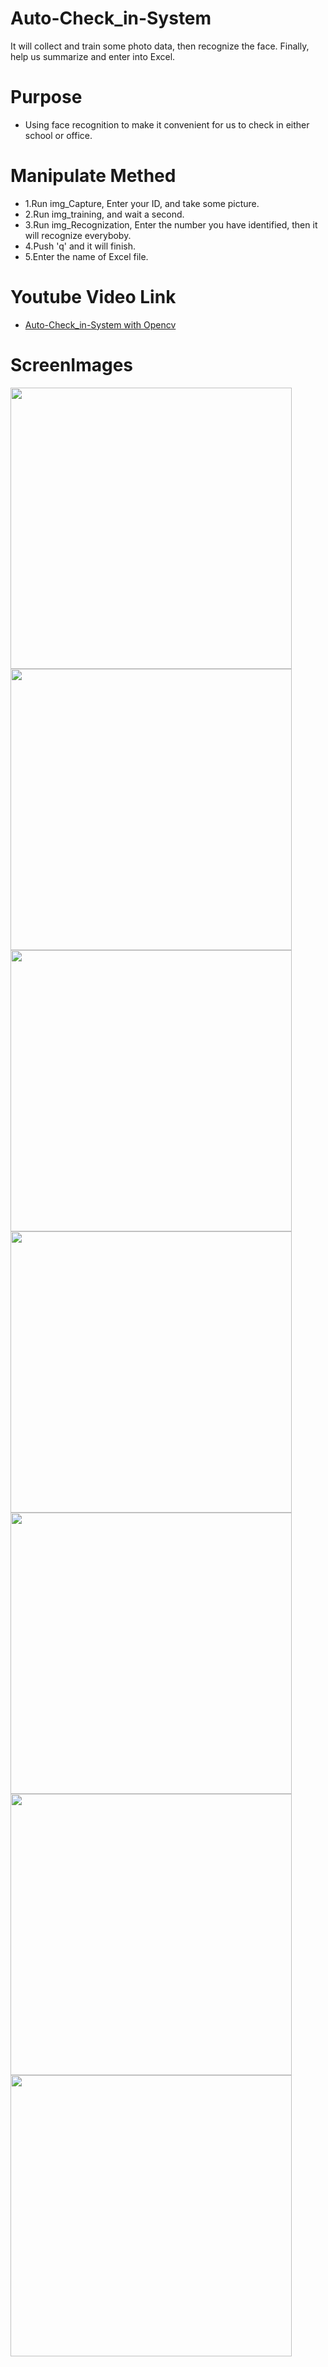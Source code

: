 # Auto-Check_in-System
It will collect and train some photo data, then recognize the face. Finally, help us summarize and enter into Excel.
# Purpose
* Using face recognition to make it convenient for us to check in either school or office.
# Manipulate Methed
* 1.Run img_Capture, Enter your ID, and take some picture.
* 2.Run img_training, and wait a second.
* 3.Run img_Recognization, Enter the number you have identified, then it will recognize everyboby.
* 4.Push 'q' and it will finish.
* 5.Enter the name of Excel file.
# Youtube Video Link
* <a href="https://www.youtube.com/watch?v=fMi6JtD0Oqo/">Auto-Check_in-System with Opencv</a>
# ScreenImages
<img src='https://scontent.fkhh2-1.fna.fbcdn.net/v/t1.15752-9/273030026_482176820106083_8855742229227525941_n.png?_nc_cat=106&ccb=1-5&_nc_sid=ae9488&_nc_ohc=Cke-KqAyWCMAX_A6zL3&_nc_ht=scontent.fkhh2-1.fna&oh=03_AVLg-5_BYQglfIkMj7Q9GY66WDZThY9Z27aEwHCkg3k0zQ&oe=62337F17' width=450/>
<img src='https://scontent.fkhh2-1.fna.fbcdn.net/v/t1.15752-9/272642035_272738431651334_4667183432855800721_n.png?_nc_cat=102&ccb=1-5&_nc_sid=ae9488&_nc_ohc=lUugkWb2JpcAX_ZFe7H&_nc_ht=scontent.fkhh2-1.fna&oh=03_AVLYDsloQPn_XwlSm8qaXclFDu7La49rfYAXNYha8NKJ4w&oe=6234F27E' width=450/>
<img src='https://scontent.fkhh2-2.fna.fbcdn.net/v/t1.15752-9/272698198_494724848677039_2130440477356842647_n.png?_nc_cat=110&ccb=1-5&_nc_sid=ae9488&_nc_ohc=Ec4nMSgJC2UAX-UUoti&tn=wnHqNieg8nd7nat8&_nc_ht=scontent.fkhh2-2.fna&oh=03_AVLTW5ha-Ptrx6Nnw1zl1roAj770H1_tqfHKorRa59LUUA&oe=62332453' width=450/>
<img src='https://scontent.fkhh2-2.fna.fbcdn.net/v/t1.15752-9/260055098_276742427961812_6199598170184613141_n.png?_nc_cat=110&ccb=1-5&_nc_sid=ae9488&_nc_ohc=eIyGoLsuelIAX_OWydm&_nc_ht=scontent.fkhh2-2.fna&oh=03_AVKceF8Ztp5J98p3aTN_ssomJq5aMrJKyt3eOGZhmDoP6g&oe=6236BE9E' width=450/>
<img src='https://scontent.fkhh2-2.fna.fbcdn.net/v/t1.15752-9/273007189_494518368777333_7777683362344316607_n.png?_nc_cat=104&ccb=1-5&_nc_sid=ae9488&_nc_ohc=1sI7kKGe8L0AX9_I193&_nc_ht=scontent.fkhh2-2.fna&oh=03_AVKbD3RuxvpqZa_KHt3gnWT-GK9RupmXtt7xqZcqP-c-1A&oe=6235E517' width=450/>
<img src='https://scontent.fkhh2-2.fna.fbcdn.net/v/t1.15752-9/273228009_320384576720948_9026662969765216509_n.png?_nc_cat=111&ccb=1-5&_nc_sid=ae9488&_nc_ohc=TQHZvHjhLFwAX_J7Nra&_nc_ht=scontent.fkhh2-2.fna&oh=03_AVK6oHh8G2hmFuzholPzsc9N6o7pkzwM2zLt-xpE9H1t1w&oe=6236F841' width=450/>
<img src='https://scontent.fkhh2-1.fna.fbcdn.net/v/t1.15752-9/272112428_487494856169798_13678480115572182_n.png?_nc_cat=105&ccb=1-5&_nc_sid=ae9488&_nc_ohc=h2hguyQVDgAAX9xQs7r&_nc_ht=scontent.fkhh2-1.fna&oh=03_AVKO-aFc7m9DdFljFTgn7EuOR6KO1JNX7iVnx58-YdNyQA&oe=62351C1D' width=450/>





